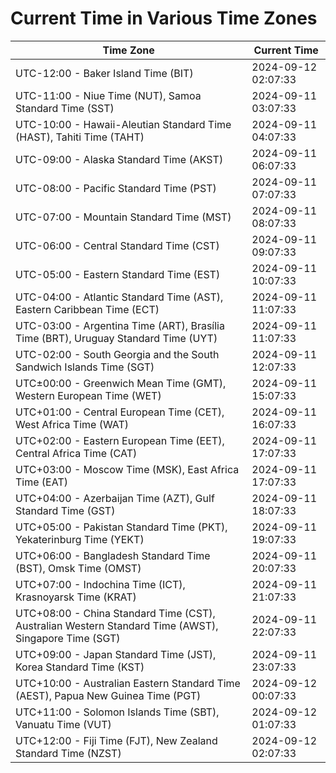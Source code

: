 # Current Time in Various Time Zones

| Time Zone | Current Time |
|-----------|--------------|
| UTC-12:00 - Baker Island Time (BIT) | 2024-09-12 02:07:33 |
| UTC-11:00 - Niue Time (NUT), Samoa Standard Time (SST) | 2024-09-11 03:07:33 |
| UTC-10:00 - Hawaii-Aleutian Standard Time (HAST), Tahiti Time (TAHT) | 2024-09-11 04:07:33 |
| UTC-09:00 - Alaska Standard Time (AKST) | 2024-09-11 06:07:33 |
| UTC-08:00 - Pacific Standard Time (PST) | 2024-09-11 07:07:33 |
| UTC-07:00 - Mountain Standard Time (MST) | 2024-09-11 08:07:33 |
| UTC-06:00 - Central Standard Time (CST) | 2024-09-11 09:07:33 |
| UTC-05:00 - Eastern Standard Time (EST) | 2024-09-11 10:07:33 |
| UTC-04:00 - Atlantic Standard Time (AST), Eastern Caribbean Time (ECT) | 2024-09-11 11:07:33 |
| UTC-03:00 - Argentina Time (ART), Brasília Time (BRT), Uruguay Standard Time (UYT) | 2024-09-11 11:07:33 |
| UTC-02:00 - South Georgia and the South Sandwich Islands Time (SGT) | 2024-09-11 12:07:33 |
| UTC±00:00 - Greenwich Mean Time (GMT), Western European Time (WET) | 2024-09-11 15:07:33 |
| UTC+01:00 - Central European Time (CET), West Africa Time (WAT) | 2024-09-11 16:07:33 |
| UTC+02:00 - Eastern European Time (EET), Central Africa Time (CAT) | 2024-09-11 17:07:33 |
| UTC+03:00 - Moscow Time (MSK), East Africa Time (EAT) | 2024-09-11 17:07:33 |
| UTC+04:00 - Azerbaijan Time (AZT), Gulf Standard Time (GST) | 2024-09-11 18:07:33 |
| UTC+05:00 - Pakistan Standard Time (PKT), Yekaterinburg Time (YEKT) | 2024-09-11 19:07:33 |
| UTC+06:00 - Bangladesh Standard Time (BST), Omsk Time (OMST) | 2024-09-11 20:07:33 |
| UTC+07:00 - Indochina Time (ICT), Krasnoyarsk Time (KRAT) | 2024-09-11 21:07:33 |
| UTC+08:00 - China Standard Time (CST), Australian Western Standard Time (AWST), Singapore Time (SGT) | 2024-09-11 22:07:33 |
| UTC+09:00 - Japan Standard Time (JST), Korea Standard Time (KST) | 2024-09-11 23:07:33 |
| UTC+10:00 - Australian Eastern Standard Time (AEST), Papua New Guinea Time (PGT) | 2024-09-12 00:07:33 |
| UTC+11:00 - Solomon Islands Time (SBT), Vanuatu Time (VUT) | 2024-09-12 01:07:33 |
| UTC+12:00 - Fiji Time (FJT), New Zealand Standard Time (NZST) | 2024-09-12 02:07:33 |

